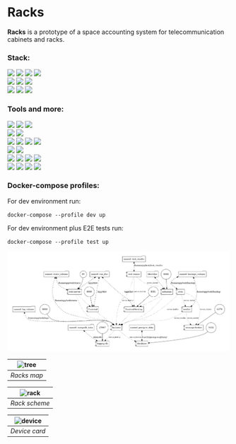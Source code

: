 # Racks
**Racks** is a prototype of a space accounting system for telecommunication cabinets and racks.

### Stack:
![](https://img.shields.io/badge/python-3.10-blue) ![](https://img.shields.io/badge/django-4.1-%231d915c) ![](https://img.shields.io/badge/django%20REST%20framework-3.13-%23A30000) ![](https://img.shields.io/badge/celery-5.2.7-%23b7df64)  
![](https://img.shields.io/badge/postgreSQL-12.0-%23336791) ![](https://img.shields.io/badge/redis-6.2.7-%23c6302b) ![](https://img.shields.io/badge/mongoDB-4.0.4-%23116149)  
![](https://img.shields.io/badge/node.js-v12.16.1-%2343853d) ![](https://img.shields.io/badge/vue.js-3.2-%2342b883) ![](https://img.shields.io/badge/tailwindCSS-3.2-%230ea5e9)

### Tools and more:
![](https://img.shields.io/badge/docker-20.10.21-%230073ec) ![](https://img.shields.io/badge/docker%20compose-v2.12.2-%230073ec) ![](https://img.shields.io/badge/docker--compose--viz-1.1.0-%230073ec)  
![](https://img.shields.io/badge/flake8-5.0.4-blue) ![](https://img.shields.io/badge/mypy-0.982-blue)  
![](https://img.shields.io/badge/unittest-3.10-blue) ![](https://img.shields.io/badge/selenium-3.141.0-blue) ![](https://img.shields.io/badge/selenium%20grid-4-%23625c98) ![](https://img.shields.io/badge/html--testRunner-1.2.1-blue)  
![](https://img.shields.io/badge/sphinx-2.2.11-%230A507A) ![](https://img.shields.io/badge/drf--yasg-1.21.4-%23A30000)  
![](https://img.shields.io/badge/django--mongolog-0.9.4-%231d915c) ![](https://img.shields.io/badge/django--extensions-3.2.1-%231d915c) ![](https://img.shields.io/badge/django--celery--beat-2.4.0-%231d915c) ![](https://img.shields.io/badge/djoser-2.1.0-%231d915c)  
![](https://img.shields.io/badge/vuelidate-2.0-%2342b883) ![](https://img.shields.io/badge/axios-1.1.3-%2342b883) ![](https://img.shields.io/badge/vuex-4.0.0-%2342b883) ![](https://img.shields.io/badge/vue--svg--loader-0.16.0-%2342b883)


### Docker-compose profiles:

For dev environment run:
```
docker-compose --profile dev up
```
For dev environment plus E2E tests run:
```
docker-compose --profile test up
```
![Docker-compose](compose_viz.png)

| ![tree](https://user-images.githubusercontent.com/96002587/202865424-5f57d33c-c63a-408e-9f22-4954feb4a296.png) |
|:--:| 
| *Racks map* |

| ![rack](https://user-images.githubusercontent.com/96002587/202865427-89bec5c8-be2b-4deb-b27d-4561139d4c3a.png) |
|:--:| 
| *Rack scheme* |

| ![device](https://user-images.githubusercontent.com/96002587/202913588-40c33092-f082-41b4-bda2-e986c5b4e89a.png) |
|:--:| 
| *Device card* |
